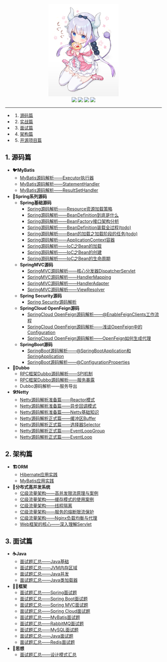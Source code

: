 <div align=center><img src="./assets/kn.png" width=45%></div>

<div align="center">
    <a href="https://www.oxcaffee.github.io"> <img src="https://badgen.net/badge/OxCaffee/%E5%9C%A8%E7%BA%BF%E9%98%85%E8%AF%BB?icon=sourcegraph&color=4ab8a1"></a>
    <a href="https://github.com/OxCaffee/Open-Source-Note"> <img src="https://badgen.net/github/stars/OxCaffee/Open-Source-Note?icon=github&color=4ab8a1"></a>
    <a href="https://github.com/OxCaffee/Open-Source-Note"> <img src="https://badgen.net/github/forks/OxCaffee/Open-Source-Note?icon=github&color=4ab8a1"></a>
    <a href="https://github.com/OxCaffee/Open-Source-Note"><img src="https://img.shields.io/github/repo-size/OxCaffee/Open-Source-Note?icon=github&color=4ab8a1"/></a>
    <!-- <a><img src="https://img.shields.io/bitbucket/issues-raw/OxCaffee/Open-Source-Note?icon=github&color=4ab8a1"/></a> -->
</div>

------------------------

<!-- vscode-markdown-toc -->
* 1. [源码篇](#)
* 2. [实战篇](#-1)
* 3. [面试篇](#-1)
* 4. [架构篇](#-1)
* 5. [开源项目篇](#-1)

<!-- vscode-markdown-toc-config
	numbering=true
	autoSave=true
	/vscode-markdown-toc-config -->
<!-- /vscode-markdown-toc -->

##  1. <a name=''></a>源码篇

* **:bird:MyBatis**
  * [MyBatis源码解析——Executor执行器](/doc/ORM/MyBatis源码解析之Executor.md)
  * [MyBatis源码解析——StatementHandler](/doc/ORM/MyBatis源码解析之StatementHandler.md)
  * [MyBatis源码解析——ResultSetHandler](/doc/ORM/MyBatis源码解析之ResultSetHandler.md)
* **:leaves:Spring系列源码**
  * **Spring基础源码**
    * [Spring源码解析——Resource资源加载策略](/doc/Spring/SpringFramework/Resource资源加载策略.md)
    * [Spring源码解析——BeanDefinition到底是什么](/doc/Spring/SpringFramework/BeanDefinition到底是什么.md)
    * [Spring源码解析——BeanFactory接口架构分析](/doc/Spring/SpringFramework/BeanFactory架构接口分析.md)
    * [Spring源码解析——BeanDefinition装载全过程(todo)](/doc/Spring/SpringFramework/BeanDefinition装载全过程.md)
    * [Spring源码解析——Bean的加载之加载阶段的任务(todo)](/doc/Spring/SpringFramework/Bean的加载之加载阶段的任务.md)
    * [Spring源码解析——ApplicationContext容器](/doc/Spring/SpringFramework/ApplicationContext容器.md)
    * [Spring源码解析——IoC之Bean的加载](/doc/Spring/IoC之Bean的加载.md)
    * [Spring源码解析——IoC之Bean的创建](/doc/Spring/IoC之Bean的创建.md)
    * [Spring源码解析——IoC之Bean的生命周期](/doc/Spring/IoC之Bean的生命周期.md)
  * **SpringMVC源码**
    * [SpringMVC源码解析——核心分发器DispatcherServlet](/doc/Spring/核心分发器DispatcherServlet.md)
    * [SpringMVC源码解析——HandlerMapping](/doc/Spring/MVC九大组件(一)之HandlerMapping.md)
    * [SpringMVC源码解析——HandlerAdapter](/doc/Spring/MVC九大组件(二)之HandlerAdapter.md)
    * [SpringMVC源码解析——ViewResolver](/doc/Spring/MVC九大组件(三)之ViewResolver.md)
  * **Spring Security源码**
    * [Spring Security源码解析](/doc/Spring/SpringSecurity.md)
  * **SpringCloud OpenFeign源码**
    * [SpringCloud OpenFeign源码解析——@EnableFeignClients工作流程](/doc/Spring/SpringCloud/OpenFeign/初探openfeign.md)
    * [SpringCloud OpenFeign源码解析——浅谈OpenFeign中的Configuration](/doc/Spring/SpringCloud/OpenFeign/初探openfeign之配置.md)
    * [SpringCloud OpenFeign源码解析——OpenFeign如何生成代理](/doc/Spring/SpringCloud/OpenFeign/openfeign代理.md)
  * **SpringBoot源码**
    * [SpringBoot源码解析——@SpringBootApplication和SpringApplication](/doc/Spring/@SpringBootApplication和SpringApplication.md)
    * [SpringBoot源码解析——@ConfigurationProperties](/doc/Spring/@ConfigurationProperties.md)
* **:bullettrain_front:Dubbo**
  * [RPC框架Dubbo源码解析——SPI机制](/doc/RPC/SPI扩展机制)
  * [RPC框架Dubbo源码解析——服务暴露](/doc/RPC/服务暴露.md)
  * Dubbo源码解析——服务导出
* **:hammer_and_wrench:Netty**
  * [Netty源码解析准备篇——Reactor模式](/doc/Netty/Reactor模式.md)
  * [Netty源码解析准备篇——异步回调模式](/doc/Netty/异步回调模式.md)
  * [Netty源码解析准备篇——Netty基础知识](/doc/Netty/Netty基础知识.md)
  * [Netty源码解析正式篇——缓冲区Buffer](/doc/Netty/Buffer.md)
  * [Netty源码解析正式篇——选择器Selector](/doc/Netty/Selector.md)
  * [Netty源码解析正式篇——EventLoopGroup](/doc/Netty/EventLoopGroup.md)
  * [Netty源码解析正式篇——EventLoop](/doc/Netty/EventLoop.md)

##  2. <a name='-1'></a>架构篇

* **:building_construction:ORM**
  * [Hibernate应用实践](/doc/ORM/Hibernate应用实践.md)
  * [MyBatis应用实践](/doc/ORM/MyBatis应用实践.md)
* **:traffic_light:分布式高并发系统**
  * [亿级流量架构——高并发限流原理与案例](/doc/思想/高并发限流原理与案例.md)
  * [亿级流量架构——缓存模式的使用案例](/doc/思想/缓存模式使用实践.md)
  * [亿级流量架构——线程隔离](/doc/思想/线程隔离.md)
  * [亿级流量架构——服务的熔断限流保护](/doc/思想/Hystrix对服务熔断限流保护.md)
  * [亿级流量架构——Nginx负载均衡与代理](/doc/思想/Nginx实现负载与HTTP反向代理.md)
  * [Web框架的核心——深入理解Servlet](/doc/Web/深入理解Servlet.md)

##  3. <a name='-1'></a>面试篇

* **:coffee:Java**
  * [面试题汇总——Java基础](/doc/Java基础/Java基础.md)
  * [面试题汇总——JVM内存区域](/doc/Java基础/JVM内存区域.md)
  * [面试题汇总——Java并发](/doc/Java基础/Java并发.md)
  * [面试题汇总——Java类加载器](/doc/Java基础/Java类加载器.md)
* **:biking_woman:框架**
  * [面试题汇总——Spring面试题](/doc/Spring/Spring面试题.md)
  * [面试题汇总——Spring Boot面试题](/doc/Spring/SpringBoot面试题.md)
  * [面试题汇总——Spring MVC面试题](/doc/Spring/SpringMVC面试题.md)
  * [面试题汇总——Spring Cloud面试题](/doc/Spring/SpringCloud面试题.md)
  * [面试题汇总——MyBatis面试题](/doc/ORM/MyBatis面试题总结.md)
  * [面试题汇总——RabbitMQ面试题](/doc/消息队列/RabbitMQ面试题.md)
  * [面试题汇总——MySQL面试题](/doc/数据库/MySQL面试题.md)
  * [面试题汇总——Java面试题](/doc/Java基础/Java面试题.md)
  * [面试题汇总——Redis面试题](/doc/数据库/Redis面试题.md)
* **:thought_balloon:思想**
  * [面试题汇总——设计模式汇总](/doc/思想/设计模式汇总.md)

